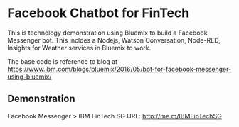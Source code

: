 # Facebook Chatbot for FinTech

This is technology demonstration using Bluemix to build a Facebook Messenger bot. This incldes a Nodejs, Watson Conversation, Node-RED, Insights for Weather services in Bluemix to work.

The base code is reference to blog at https://www.ibm.com/blogs/bluemix/2016/05/bot-for-facebook-messenger-using-bluemix/

## Demonstration

Facebook Messenger > IBM FinTech SG
URL: http://me.m/IBMFinTechSG

 